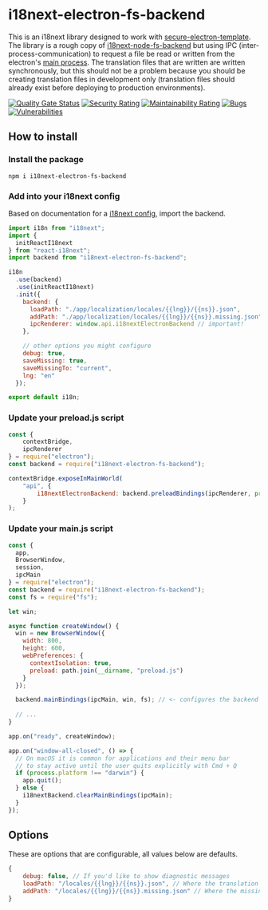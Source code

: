 # i18next-electron-fs-backend
This is an i18next library designed to work with [secure-electron-template](https://github.com/reZach/secure-electron-template). The library is a rough copy of [i18next-node-fs-backend](https://github.com/i18next/i18next-node-fs-backend) but using IPC (inter-process-communication) to request a file be read or written from the electron's [main process](https://electronjs.org/docs/api/ipc-main). The translation files that are written are written synchronously, but this should not be a problem because you should be creating translation files in development only (translation files should already exist before deploying to production environments).

[![Quality Gate Status](https://sonarcloud.io/api/project_badges/measure?project=reZach_i18next-electron-fs-backend&metric=alert_status)](https://sonarcloud.io/dashboard?id=reZach_i18next-electron-fs-backend)
[![Security Rating](https://sonarcloud.io/api/project_badges/measure?project=reZach_i18next-electron-fs-backend&metric=security_rating)](https://sonarcloud.io/dashboard?id=reZach_i18next-electron-fs-backend)
[![Maintainability Rating](https://sonarcloud.io/api/project_badges/measure?project=reZach_i18next-electron-fs-backend&metric=sqale_rating)](https://sonarcloud.io/dashboard?id=reZach_i18next-electron-fs-backend)
[![Bugs](https://sonarcloud.io/api/project_badges/measure?project=reZach_i18next-electron-fs-backend&metric=bugs)](https://sonarcloud.io/dashboard?id=reZach_i18next-electron-fs-backend)
[![Vulnerabilities](https://sonarcloud.io/api/project_badges/measure?project=reZach_i18next-electron-fs-backend&metric=vulnerabilities)](https://sonarcloud.io/dashboard?id=reZach_i18next-electron-fs-backend)

## How to install

### Install the package
`npm i i18next-electron-fs-backend`

### Add into your i18next config
Based on documentation for a [i18next config](https://www.i18next.com/how-to/add-or-load-translations#load-using-a-backend-plugin), import the backend.
```javascript
import i18n from "i18next";
import {
  initReactI18next
} from "react-i18next";
import backend from "i18next-electron-fs-backend";

i18n
  .use(backend)
  .use(initReactI18next)
  .init({
    backend: {
      loadPath: "./app/localization/locales/{{lng}}/{{ns}}.json",
      addPath: "./app/localization/locales/{{lng}}/{{ns}}.missing.json",
      ipcRenderer: window.api.i18nextElectronBackend // important!
    },

    // other options you might configure
    debug: true,
    saveMissing: true,
    saveMissingTo: "current",
    lng: "en"
  });

export default i18n;
```

### Update your preload.js script
```javascript
const {
    contextBridge,
    ipcRenderer
} = require("electron");
const backend = require("i18next-electron-fs-backend");

contextBridge.exposeInMainWorld(
    "api", {
        i18nextElectronBackend: backend.preloadBindings(ipcRenderer, process)
    }
);
```

### Update your main.js script
```javascript
const {
  app,
  BrowserWindow,
  session,
  ipcMain
} = require("electron");
const backend = require("i18next-electron-fs-backend");
const fs = require("fs");

let win;

async function createWindow() {  
  win = new BrowserWindow({
    width: 800,
    height: 600,
    webPreferences: {
      contextIsolation: true,
      preload: path.join(__dirname, "preload.js")
    }
  });

  backend.mainBindings(ipcMain, win, fs); // <- configures the backend
  
  // ...
}

app.on("ready", createWindow);

app.on("window-all-closed", () => {
  // On macOS it is common for applications and their menu bar
  // to stay active until the user quits explicitly with Cmd + Q
  if (process.platform !== "darwin") {
    app.quit();
  } else {
    i18nextBackend.clearMainBindings(ipcMain);
  }
});
```

## Options
These are options that are configurable, all values below are defaults.
```javascript
{
    debug: false, // If you'd like to show diagnostic messages
    loadPath: "/locales/{{lng}}/{{ns}}.json", // Where the translation files get loaded from
    addPath: "/locales/{{lng}}/{{ns}}.missing.json" // Where the missing translation files get generated    
}
```